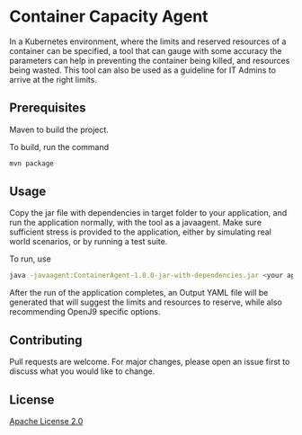 # Container Capacity Agent

In a Kubernetes environment, where the limits and reserved resources of a container can be specified, a tool that can gauge with some accuracy the parameters can help in preventing the container being killed, and resources being wasted. This tool can also be used as a guideline for IT Admins to arrive at the right limits.

## Prerequisites
Maven to build the project.

To build, run the command
```bash
mvn package
```

## Usage
Copy the jar file with dependencies in target folder to your application, and run the application normally, with the tool as a javaagent. Make sure sufficient stress is provided to the application, either by simulating real world scenarios, or by running a test suite.

To run, use
```bash
java -javaagent:ContainerAgent-1.0.0-jar-with-dependencies.jar <your application>
```

After the run of the application completes, an Output YAML file will be generated that will suggest the limits and resources to reserve, while also recommending OpenJ9 specific options.

## Contributing
Pull requests are welcome. For major changes, please open an issue first to discuss what you would like to change.



## License
[Apache License 2.0](https://choosealicense.com/licenses/apache-2.0/)
